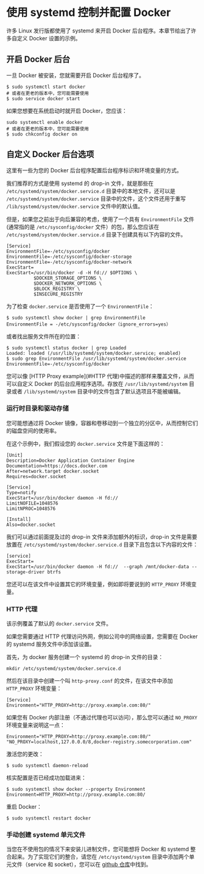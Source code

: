 # 使用 systemd 控制并配置 Docker
许多 Linux 发行版都使用了 systemd 来开启 Docker 后台程序。本章节给出了许多自定义 Docker 设置的示例。

## 开启 Docker 后台
一旦 Docker 被安装，您就需要开启 Docker 后台程序了。

```
$ sudo systemctl start docker
# 或者在更老的版本中，您可能需要使用
$ sudo service docker start
```

如果您想要在系统启动时就开启 Docker，您应该：
```
sudo systemctl enable docker
# 或者在更老的版本中，您可能需要使用
$ sudo chkconfig docker on
```
## 自定义 Docker 后台选项
这里有一些为您的 Docker 后台程序配置后台程序标识和环境变量的方式。

我们推荐的方式是使用 systemd 的 drop-in 文件，就是那些在 `/etc/systemd/system/docker.service.d` 目录中的本地文件，还可以是 `/etc/systemd/system/docker.service` 目录中的文件，这个文件还用于重写 `/lib/systemd/system/docker.service` 文件中的默认值。

但是，如果您之前出于向后兼容的考虑，使用了一个具有 `EnvironmentFile` 文件(通常指的是 `/etc/sysconfig/docker` 文件）的包，那么您应该在 `/etc/systemd/system/docker.service.d` 目录下创建具有以下内容的文件。
```
[Service]
EnvironmentFile=-/etc/sysconfig/docker
EnvironmentFile=-/etc/sysconfig/docker-storage
EnvironmentFile=-/etc/sysconfig/docker-network
ExecStart=
ExecStart=/usr/bin/docker -d -H fd:// $OPTIONS \
          $DOCKER_STORAGE_OPTIONS \
          $DOCKER_NETWORK_OPTIONS \
          $BLOCK_REGISTRY \
          $INSECURE_REGISTRY
```

为了检查 `docker.service` 是否使用了一个 `EnvironmentFile`：
```
$ sudo systemctl show docker | grep EnvironmentFile
EnvironmentFile = -/etc/sysconfig/docker（ignore_errors=yes）
```
或者找出服务文件所在的位置：
```
$ sudo systemctl status docker | grep Loaded
Loaded: loaded (/usr/lib/systemd/system/docker.service; enabled)
$ sudo grep EnvironmentFile /usr/lib/systemd/system/docker.service
EnvironmentFile=-/etc/sysconfig/docker
```

您可以像 [HTTP Proxy example](#HTTP 代理)中描述的那样来覆盖文件，从而可以自定义 Docker 的后台应用程序选项。存放在 `/usr/lib/systemd/system` 目录或者 `/lib/systemd/system` 目录中的文件包含了默认选项且不能被编辑。

### 运行时目录和驱动存储
您可能想通过将 Docker 镜像，容器和卷移动到一个独立的分区中，从而控制它们的磁盘空间的使用率。

在这个示例中，我们假设您的 `docker.service` 文件是下面这样的：
```
[Unit]
Description=Docker Application Container Engine
Documentation=https://docs.docker.com
After=network.target docker.socket
Requires=docker.socket

[Service]
Type=notify
ExecStart=/usr/bin/docker daemon -H fd://
LimitNOFILE=1048576
LimitNPROC=1048576

[Install]
Also=docker.socket
```

我们可以通过前面提及过的 drop-in 文件来添加额外的标识，drop-in 文件是需要放置在 `/etc/systemd/system/docker.service.d` 目录下且包含以下内容的文件：
```
[service]
ExecStart=
ExecStart=/usr/bin/docker daemon -H fd://  --graph /mnt/docker-data --storage-driver btrfs
```

您还可以在该文件中设置其它的环境变量，例如即将要说到的 `HTTP_PROXY` 环境变量。

### HTTP 代理
该示例覆盖了默认的 `docker.service` 文件。

如果您需要通过 HTTP 代理访问外网，例如公司中的网络设置，您需要在 Docker 的 systemd 服务文件中添加该设置。

首先，为 docker 服务创建一个 systemd 的 drop-in 文件的目录：
```
mkdir /etc/systemd/system/docker.service.d
``` 

然后在该目录中创建一个叫 `http-proxy.conf` 的文件，在该文件中添加 `HTTP_PROXY` 环境变量：
```
[Service]
Environment="HTTP_PROXY=http://proxy.example.com:80/"
```

如果您有 Docker 内部注册（不通过代理也可以访问），那么您可以通过 `NO_PROXY` 环境变量来说明这一点：
```
Environment="HTTP_PROXY=http://proxy.example.com:80/" "NO_PROXY=localhost,127.0.0.0/8,docker-registry.somecorporation.com"
```

激活您的更改：
```
$ sudo systemctl daemon-reload
```

核实配置是否已经成功加载进来：
```
$ sudo systemctl show docker --property Environment
Environment=HTTP_PROXY=http://proxy.example.com:80/
```

重启 Docker：
```
$ sudo systemctl restart docker
```

### 手动创建 systemd 单元文件
当您在不使用包的情况下来安装儿进制文件，您可能想将 Docker 和 systemd 整合起来。为了实现它们的整合，请您在 `/etc/systemd/system` 目录中添加两个单元文件（service 和 socket），您可以在 [github 仓库](https://github.com/docker/docker/tree/master/contrib/init/systemd)中找到。
